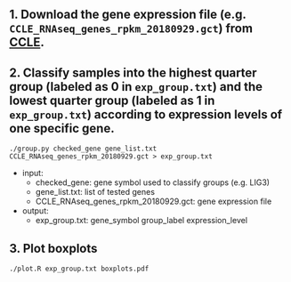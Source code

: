 ## 1. Download the gene expression file (e.g. `CCLE_RNAseq_genes_rpkm_20180929.gct`) from [CCLE](https://portals.broadinstitute.org/ccle/data).
## 2. Classify samples into the highest quarter group (labeled as **0** in `exp_group.txt`) and the lowest quarter group (labeled as **1** in `exp_group.txt`) according to expression levels of one specific gene.
```
./group.py checked_gene gene_list.txt CCLE_RNAseq_genes_rpkm_20180929.gct > exp_group.txt
```
* input:
  * checked_gene: gene symbol used to classify groups (e.g. LIG3)
  * gene_list.txt: list of tested genes 
  * CCLE_RNAseq_genes_rpkm_20180929.gct: gene expression file
* output:
  * exp_group.txt: gene_symbol group_label expression_level
## 3. Plot boxplots
```
./plot.R exp_group.txt boxplots.pdf
```
